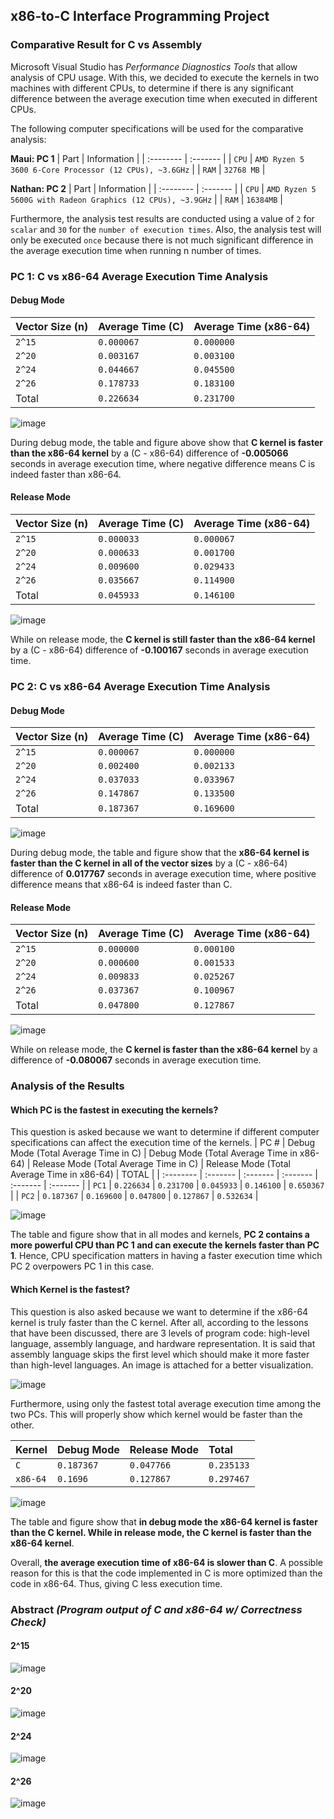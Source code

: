 ## x86-to-C Interface Programming Project

### Comparative Result for C vs Assembly

Microsoft Visual Studio has *Performance Diagnostics Tools* that allow analysis of CPU usage. With this, we decided to execute the kernels in two machines with different CPUs, to determine if there is any significant difference between the average execution time when executed in different CPUs.

The following computer specifications will be used for the comparative analysis:

**Maui: PC 1**
| Part | Information |
| :-------- | :------- | 
| `CPU` | `AMD Ryzen 5 3600 6-Core Processor (12 CPUs), ~3.6GHz` |
| `RAM` | `32768 MB` |

**Nathan: PC 2**
| Part | Information |
| :-------- | :------- | 
| `CPU` | `AMD Ryzen 5 5600G with Radeon Graphics (12 CPUs), ~3.9GHz` |
| `RAM` | `16384MB` |

Furthermore, the analysis test results are conducted using a value of `2` for `scalar` and `30` for the `number of execution times`. Also, the analysis test will only be executed `once` because there is not 
much significant difference in the average execution time when running n number of times.

### PC 1: C vs x86-64 Average Execution Time Analysis
#### Debug Mode
| Vector Size (n) | Average Time (C) | Average Time (x86-64) | 
| :-------- | :------- | :------- | 
| `2^15` | `0.000067` | `0.000000` |
| `2^20` | `0.003167` | `0.003100` |
| `2^24` | `0.044667` | `0.045500` |
| `2^26` | `0.178733` | `0.183100` |
| Total | `0.226634` | `0.231700` |

![image](https://github.com/mauries-lopez/LBYARCH-SAXPY/assets/102708347/25ed9b4d-0caa-4f4e-a596-d02943af22f7)

During debug mode, the table and figure above show that **C kernel is faster than the x86-64 kernel** by a (C - x86-64) difference of **-0.005066** seconds in average execution time, where negative difference means C is indeed faster than x86-64.

#### Release Mode
| Vector Size (n) | Average Time (C) | Average Time (x86-64) | 
| :-------- | :------- | :------- | 
| `2^15` | `0.000033` | `0.000067` |
| `2^20` | `0.000633` | `0.001700` |
| `2^24` | `0.009600` | `0.029433` |
| `2^26` | `0.035667` | `0.114900` |
| Total | `0.045933` | `0.146100` |

![image](https://github.com/mauries-lopez/LBYARCH-SAXPY/assets/102708347/97ac4101-13f8-4e8f-afd9-afee2e39ab29)

While on release mode, the **C kernel is still faster than the x86-64 kernel** by a (C - x86-64) difference of **-0.100167** seconds in average execution time. 

### PC 2: C vs x86-64 Average Execution Time Analysis
#### Debug Mode
| Vector Size (n) | Average Time (C) | Average Time (x86-64) | 
| :-------- | :------- | :------- | 
| `2^15` | `0.000067` | `0.000000` |
| `2^20` | `0.002400` | `0.002133` |
| `2^24` | `0.037033` | `0.033967` |
| `2^26` | `0.147867` | `0.133500` |
| Total | `0.187367` | `0.169600` |

![image](https://github.com/mauries-lopez/LBYARCH-SAXPY/assets/102708347/c4a930da-f228-49d1-a71b-8ea33b85e9ff)

During debug mode, the table and figure show that the **x86-64 kernel is faster than the C kernel in all of the vector sizes** by a (C - x86-64) difference of **0.017767** seconds in average execution time, where positive difference means that x86-64 is indeed faster than C.

#### Release Mode
| Vector Size (n) | Average Time (C) | Average Time (x86-64) | 
| :-------- | :------- | :------- | 
| `2^15` | `0.000000` | `0.000100` |
| `2^20` | `0.000600` | `0.001533` |
| `2^24` | `0.009833` | `0.025267` |
| `2^26` | `0.037367` | `0.100967` |
| Total | `0.047800` | `0.127867` |

![image](https://github.com/mauries-lopez/LBYARCH-SAXPY/assets/102708347/11928a49-51bc-4549-9f69-56d528608763)

While on release mode, the **C kernel is faster than the x86-64 kernel** by a difference of **-0.080067** seconds in average execution time. 

### Analysis of the Results
#### Which PC is the fastest in executing the kernels?
This question is asked because we want to determine if different computer specifications can affect the execution time of the kernels.
| PC # | Debug Mode (Total Average Time in C) | Debug Mode (Total Average Time in x86-64) | Release Mode (Total Average Time in C) | Release Mode (Total Average Time in x86-64) | TOTAL |
| :-------- | :------- | :------- | :------- | :------- | :------- | 
| `PC1` | `0.226634` | `0.231700` | `0.045933` | `0.146100` | `0.650367` |
| `PC2` | `0.187367` | `0.169600` | `0.047800` | `0.127867` | `0.532634` |

![image](https://github.com/mauries-lopez/LBYARCH-SAXPY/assets/102708347/f4b8ee08-8232-44d0-8d7d-3a3b24b2192d)

The table and figure show that in all modes and kernels, **PC 2 contains a more powerful CPU than PC 1 and can execute the kernels faster than PC 1**. Hence, CPU specification matters in having a faster execution time which PC 2 overpowers PC 1 in this case.

#### Which Kernel is the fastest?
This question is also asked because we want to determine if the x86-64 kernel is truly faster than the C kernel. After all, according to the lessons that have been discussed, there are 3 levels of program code: high-level language, assembly language, and hardware representation.
It is said that assembly language skips the first level which should make it more faster than high-level languages. An image is attached for a better visualization.

![image](https://github.com/mauries-lopez/LBYARCH-SAXPY/assets/102708347/24885e11-a8d5-45ff-8fb5-e3a051b0b9db)

Furthermore, using only the fastest total average execution time among the two PCs. This will properly show which kernel would be faster than the other.

| Kernel | Debug Mode | Release Mode | Total |
| :-------- | :------- | :------- | :------- | 
| `C` | `0.187367` | `0.047766` | `0.235133` | 
| `x86-64` | `0.1696` | `0.127867` | `0.297467` |

![image](https://github.com/mauries-lopez/LBYARCH-SAXPY/assets/102708347/eb7c82c1-845a-4b07-902b-3c6fd4f7cfc4)

The table and figure show that **in debug mode the x86-64 kernel is faster than the C kernel. While in release mode, the C kernel is faster than the x86-64 kernel**.

Overall, **the average execution time of x86-64 is slower than C**. A possible reason for this is that the code implemented in C is more optimized than the code in x86-64. Thus, giving C less execution time.

### Abstract *(Program output of C and x86-64 w/ Correctness Check)*
#### 2^15
![image](https://github.com/mauries-lopez/LBYARCH-SAXPY/assets/102708347/b8043746-4d28-49a9-be9a-58b17f1507fb)
#### 2^20
![image](https://github.com/mauries-lopez/LBYARCH-SAXPY/assets/102708347/b579344d-c391-4b19-8506-04a26e3ff419)
#### 2^24
![image](https://github.com/mauries-lopez/LBYARCH-SAXPY/assets/102708347/1c583416-b4ec-4be0-b64e-420ddcb6fc0b)
#### 2^26
![image](https://github.com/mauries-lopez/LBYARCH-SAXPY/assets/102708347/2353b4b0-20cb-4d25-bd87-485f144b8083)


